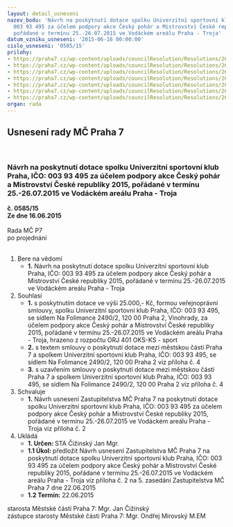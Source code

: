 ```yaml
---
layout: detail_usneseni
nazev_bodu: 'Návrh na poskytnutí dotace spolku Univerzitní sportovní klub Praha, IČO:
  003 93 495 za účelem podpory akce Český pohár a Mistrovství České republiky 2015,
  pořádané v termínu 25.-26.07.2015 ve Vodáckém areálu Praha - Troja'
datum_vzniku_usneseni: '2015-06-16 00:00:00'
cislo_usneseni: '0585/15'
prilohy:
- https://praha7.cz/wp-content/uploads/councilResolution/Resolutions/26264/38-15-m26d_dotace_usk.doc
- https://praha7.cz/wp-content/uploads/councilResolution/Resolutions/26264/38-15-z3_dotace_usk.doc
- https://praha7.cz/wp-content/uploads/councilResolution/Resolutions/26264/38-15-zadost_o_poskytnuti_dotace_usk_praha_rz_small.pdf
- https://praha7.cz/wp-content/uploads/councilResolution/Resolutions/26264/38-15-s24_usk_2015.doc
- https://praha7.cz/wp-content/uploads/councilResolution/Resolutions/26264/38-15-sr_usk.pdf
- https://praha7.cz/wp-content/uploads/councilResolution/Resolutions/26264/38-15-dph_usk.pdf
- https://praha7.cz/wp-content/uploads/councilResolution/Resolutions/26264/38-15-zapis_4_jednani_sk_08_06_2015.doc
organ: rada
---
```

<div id="ucUsn_pList" class="usn">
	<span><h2>Usnesení rady MČ Praha 7 </h2>
<br></span><div class="standBody">
<span><h3>Návrh na poskytnutí dotace spolku Univerzitní sportovní klub Praha, IČO: 003 93 495 za účelem podpory akce Český pohár a Mistrovství České republiky 2015, pořádané v termínu 25.-26.07.2015 ve Vodáckém areálu Praha - Troja</h3></span><div class="center">
		<strong>č. 0585/15</strong><br>
	</div>
<div class="center">
		<strong>Ze dne 16.06.2015</strong><br><br>
	</div>Rada MČ P7<br> po projednání<br><br><ol>
<li>Bere na vědomí<ul><li>
<strong>1.</strong> Návrh na poskytnutí dotace spolku Univerzitní sportovní klub Praha, IČO: 003 93 495 za účelem podpory akce Český pohár a Mistrovství České republiky 2015, pořádané v termínu 25.-26.07.2015 ve Vodáckém areálu Praha - Troja</li></ul>
</li>
<li>Souhlasí<ul>
<li>
<strong>1.</strong> s poskytnutím dotace ve výši 25.000,- Kč, formou veřejnoprávní smlouvy, spolku Univerzitní sportovní klub Praha, IČO: 003 93 495, se sídlem Na Folimance 2490/2, 120 00 Praha 2, Vinohrady, za účelem podpory akce Český pohár  a Mistrovství České republiky 2015, pořádané v termínu 25.-26.07.2015  ve Vodáckém areálu Praha - Troja, hrazeno z rozpočtu ORJ 401 OKS-KS - sport</li>
<li>
<strong>2.</strong> s textem smlouvy o poskytnutí dotace mezi městskou částí Praha 7 a spolkem Univerzitní sportovní klub Praha, IČO: 003 93 495, se sídlem Na Folimance 2490/2, 120 00 Praha 2 viz příloha č. 4</li>
<li>
<strong>3.</strong> s uzavřením smlouvy o poskytnutí dotace mezi městskou částí Praha 7 a spolkem Univerzitní sportovní klub Praha, IČO: 003 93 495, se sídlem Na Folimance 2490/2, 120 00 Praha 2 viz příloha č. 4</li>
</ul>
</li>
<li>Schvaluje<ul><li>
<strong>1.</strong> Návrh usnesení Zastupitelstva MČ Praha 7 na poskytnutí dotace spolku Univerzitní sportovní klub Praha, IČO: 003 93 495 za účelem podpory akce Český pohár a Mistrovství České republiky 2015, pořádané v termínu 25.-26.07.2015 ve Vodáckém areálu Praha - Troja viz příloha č. 2</li></ul>
</li>
<li>Ukládá<ul>
<li>
<strong>1. Určen: </strong>STA Čižinský Jan Mgr.</li>
<li>
<strong>1.1 Úkol: </strong>předložit Návrh usnesení Zastupitelstva MČ Praha 7 na poskytnutí dotace spolku Univerzitní sportovní klub Praha, IČO: 003 93 495 za účelem podpory akce Český pohár a Mistrovství České republiky 2015, pořádané v termínu 25.-26.07.2015 ve Vodáckém areálu Praha - Troja viz příloha č. 2 na 5. zasedání Zastupitelstva MČ Praha 7 dne 22.06.2015</li>
<li>
<strong>1.2 Termín: </strong>22.06.2015</li>
</ul>
</li>
</ol>starosta Městské části Praha 7: Mgr. Jan Čižinský<br>zástupce starosty Městské části Praha 7: Mgr. Ondřej Mirovský M.EM 
</div>
</div>